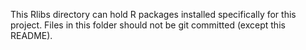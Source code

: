 This Rlibs directory can hold R packages installed specifically for this project. Files in this folder should not be git committed (except this README).
